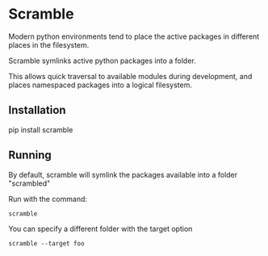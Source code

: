 Scramble
========

Modern python environments tend to place the active packages in different places in the filesystem.

Scramble symlinks active python packages into a folder.

This allows quick traversal to available modules during development, and places namespaced packages into a logical filesystem.


Installation
------------

pip install scramble


Running
-------

By default, scramble will symlink the packages available into a folder "scrambled"


Run with the command:

```
scramble
```

You can specify a different folder with the target option

```
scramble --target foo
```
